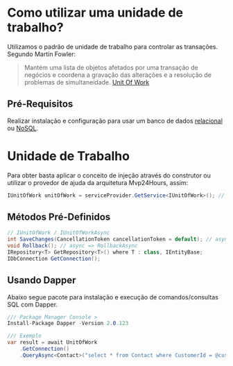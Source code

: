 # Como utilizar uma unidade de trabalho?
Utilizamos o padrão de unidade de trabalho para controlar as transações. Segundo Martin Fowler:
> Mantém uma lista de objetos afetados por uma transação de negócios e coordena a gravação das alterações e a resolução de problemas de simultaneidade. [Unit Of Work](http://martinfowler.com/eaaCatalog/unitOfWork.html)

## Pré-Requisitos
Realizar instalação e configuração para usar um banco de dados [relacional](pt-br/database/relational.md) ou [NoSQL](pt-br/database/nosql.md).

# Unidade de Trabalho
Para obter basta aplicar o conceito de injeção através do construtor ou utilizar o provedor de ajuda da arquitetura Mvp24Hours, assim:
```csharp
IUnitOfWork unitOfWork = serviceProvider.GetService<IUnitOfWork>(); // async => IUnitOfWorkAsync
```

## Métodos Pré-Definidos
```csharp
// IUnitOfWork / IUnitOfWorkAsync
int SaveChanges(CancellationToken cancellationToken = default); // async => SaveChangesAsync
void Rollback(); // async => RollbackAsync
IRepository<T> GetRepository<T>() where T : class, IEntityBase;
IDbConnection GetConnection();
```

## Usando Dapper
Abaixo segue pacote para instalação e execução de comandos/consultas SQL com Dapper.

```csharp
/// Package Manager Console >
Install-Package Dapper -Version 2.0.123

/// Exemplo
var result = await UnitOfWork
    .GetConnection()
    .QueryAsync<Contact>("select * from Contact where CustomerId = @customerId;", new { customerId });
```